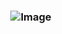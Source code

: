# <h3 align="center"> ![Image](https://media4.giphy.com/media/v1.Y2lkPTc5MGI3NjExMzdvbGd0bWpic3BmOXhsb2U3ZXFuZHFucmhuc3F1bTV5OWkxc3dycCZlcD12MV9pbnRlcm5hbF9naWZfYnlfaWQmY3Q9Zw/elCkXLqBHKVeo/giphy.gif)

